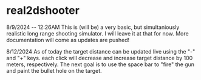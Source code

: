 # real2dshooter

8/9/2024 -- 12:26AM
This is (will be) a very basic, but simultaniously realistic long range shooting simulator. I will leave it at that for now. More documentation will come as updates are pushed!


8/12/2024
As of today the target distance can be updated live using the "-" and "+" keys. each click will decrease and increase target distance by 100 meters, respectively. The next goal is to use the space bar to "fire" the gun and paint the bullet hole on the target.
